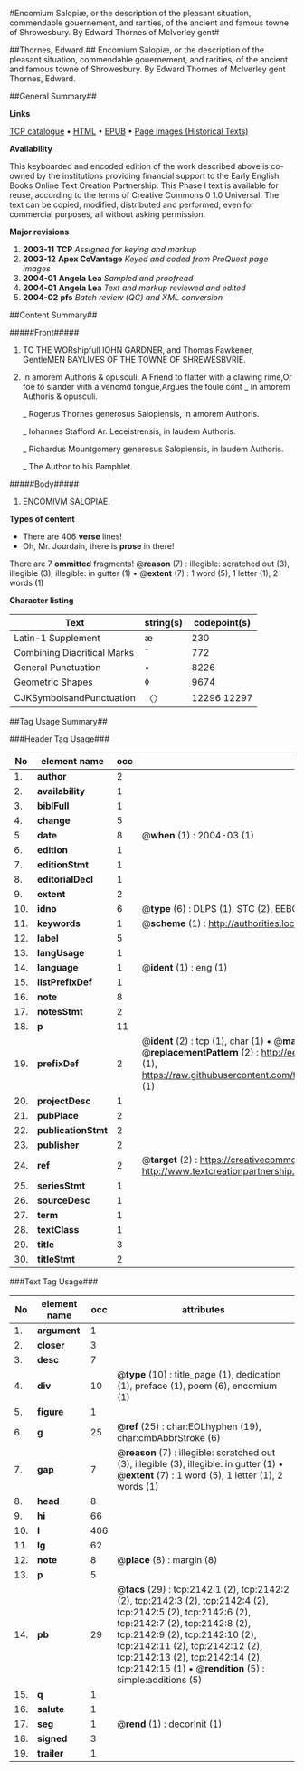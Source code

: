 #Encomium Salopiæ, or the description of the pleasant situation, commendable gouernement, and rarities, of the ancient and famous towne of Shrowesbury. By Edward Thornes of McIverley gent#

##Thornes, Edward.##
Encomium Salopiæ, or the description of the pleasant situation, commendable gouernement, and rarities, of the ancient and famous towne of Shrowesbury. By Edward Thornes of McIverley gent
Thornes, Edward.

##General Summary##

**Links**

[TCP catalogue](http://www.ota.ox.ac.uk/tcp/)  • 
[HTML](http://tei.it.ox.ac.uk/tcp/Texts-HTML/free/A13/A13746.html)  • 
[EPUB](http://tei.it.ox.ac.uk/tcp/Texts-EPUB/free/A13/A13746.epub) • 
[Page images (Historical Texts)](https://data.historicaltexts.jisc.ac.uk/view?pubId=eebo-99837799e&pageId=eebo-99837799e-2142-1)

**Availability**

This keyboarded and encoded edition of the
	       work described above is co-owned by the institutions
	       providing financial support to the Early English Books
	       Online Text Creation Partnership. This Phase I text is
	       available for reuse, according to the terms of Creative
	       Commons 0 1.0 Universal. The text can be copied,
	       modified, distributed and performed, even for
	       commercial purposes, all without asking permission.

**Major revisions**

1. __2003-11__ __TCP__ *Assigned for keying and markup*
1. __2003-12__ __Apex CoVantage__ *Keyed and coded from ProQuest page images*
1. __2004-01__ __Angela Lea__ *Sampled and proofread*
1. __2004-01__ __Angela Lea__ *Text and markup reviewed and edited*
1. __2004-02__ __pfs__ *Batch review (QC) and XML conversion*

##Content Summary##

#####Front#####

1. TO THE WORshipfull IOHN GARDNER, and Thomas Fawkener, GentleMEN BAYLIVES OF THE TOWNE OF SHREWESBVRIE.

1. In amorem Authoris & opusculi.
A Friend to flatter with a clawing rime,Or foe to slander with a venomd tongue,Argues the foule cont
    _ In amorem Authoris & opusculi.

    _ Rogerus Thornes generosus Salopiensis, in amorem Authoris.

    _ Iohannes Stafford Ar. Leceistrensis, in laudem Authoris.

    _ Richardus Mountgomery generosus Salopiensis, in laudem Authoris.

    _ The Author to his Pamphlet.

#####Body#####

1. ENCOMIVM SALOPIAE.

**Types of content**

  * There are 406 **verse** lines!
  * Oh, Mr. Jourdain, there is **prose** in there!

There are 7 **ommitted** fragments! 
 @__reason__ (7) : illegible: scratched out (3), illegible (3), illegible: in gutter (1)  •  @__extent__ (7) : 1 word (5), 1 letter (1), 2 words (1)

**Character listing**


|Text|string(s)|codepoint(s)|
|---|---|---|
|Latin-1 Supplement|æ|230|
|Combining             Diacritical Marks|̄|772|
|General Punctuation|•|8226|
|Geometric Shapes|◊|9674|
|CJKSymbolsandPunctuation|〈〉|12296 12297|

##Tag Usage Summary##

###Header Tag Usage###

|No|element name|occ|attributes|
|---|---|---|---|
|1.|__author__|2||
|2.|__availability__|1||
|3.|__biblFull__|1||
|4.|__change__|5||
|5.|__date__|8| @__when__ (1) : 2004-03 (1)|
|6.|__edition__|1||
|7.|__editionStmt__|1||
|8.|__editorialDecl__|1||
|9.|__extent__|2||
|10.|__idno__|6| @__type__ (6) : DLPS (1), STC (2), EEBO-CITATION (1), PROQUEST (1), VID (1)|
|11.|__keywords__|1| @__scheme__ (1) : http://authorities.loc.gov/ (1)|
|12.|__label__|5||
|13.|__langUsage__|1||
|14.|__language__|1| @__ident__ (1) : eng (1)|
|15.|__listPrefixDef__|1||
|16.|__note__|8||
|17.|__notesStmt__|2||
|18.|__p__|11||
|19.|__prefixDef__|2| @__ident__ (2) : tcp (1), char (1)  •  @__matchPattern__ (2) : ([0-9\-]+):([0-9IVX]+) (1), (.+) (1)  •  @__replacementPattern__ (2) : http://eebo.chadwyck.com/downloadtiff?vid=$1&page=$2 (1), https://raw.githubusercontent.com/textcreationpartnership/Texts/master/tcpchars.xml#$1 (1)|
|20.|__projectDesc__|1||
|21.|__pubPlace__|2||
|22.|__publicationStmt__|2||
|23.|__publisher__|2||
|24.|__ref__|2| @__target__ (2) : https://creativecommons.org/publicdomain/zero/1.0/ (1), http://www.textcreationpartnership.org/docs/. (1)|
|25.|__seriesStmt__|1||
|26.|__sourceDesc__|1||
|27.|__term__|1||
|28.|__textClass__|1||
|29.|__title__|3||
|30.|__titleStmt__|2||


###Text Tag Usage###

|No|element name|occ|attributes|
|---|---|---|---|
|1.|__argument__|1||
|2.|__closer__|3||
|3.|__desc__|7||
|4.|__div__|10| @__type__ (10) : title_page (1), dedication (1), preface (1), poem (6), encomium (1)|
|5.|__figure__|1||
|6.|__g__|25| @__ref__ (25) : char:EOLhyphen (19), char:cmbAbbrStroke (6)|
|7.|__gap__|7| @__reason__ (7) : illegible: scratched out (3), illegible (3), illegible: in gutter (1)  •  @__extent__ (7) : 1 word (5), 1 letter (1), 2 words (1)|
|8.|__head__|8||
|9.|__hi__|66||
|10.|__l__|406||
|11.|__lg__|62||
|12.|__note__|8| @__place__ (8) : margin (8)|
|13.|__p__|5||
|14.|__pb__|29| @__facs__ (29) : tcp:2142:1 (2), tcp:2142:2 (2), tcp:2142:3 (2), tcp:2142:4 (2), tcp:2142:5 (2), tcp:2142:6 (2), tcp:2142:7 (2), tcp:2142:8 (2), tcp:2142:9 (2), tcp:2142:10 (2), tcp:2142:11 (2), tcp:2142:12 (2), tcp:2142:13 (2), tcp:2142:14 (2), tcp:2142:15 (1)  •  @__rendition__ (5) : simple:additions (5)|
|15.|__q__|1||
|16.|__salute__|1||
|17.|__seg__|1| @__rend__ (1) : decorInit (1)|
|18.|__signed__|3||
|19.|__trailer__|1||
